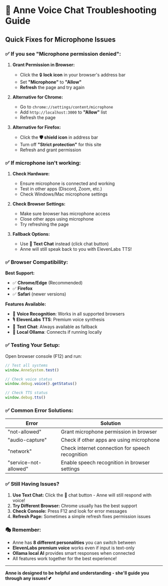# 🎤 Anne Voice Chat Troubleshooting Guide

## Quick Fixes for Microphone Issues

### ✅ **If you see "Microphone permission denied":**

1. **Grant Permission in Browser:**
   - Click the 🔒 **lock icon** in your browser's address bar
   - Set **"Microphone"** to **"Allow"**
   - **Refresh** the page and try again

2. **Alternative for Chrome:**
   - Go to `chrome://settings/content/microphone`
   - Add `http://localhost:3000` to **"Allow"** list
   - Refresh the page

3. **Alternative for Firefox:**
   - Click the **🛡️ shield icon** in address bar
   - Turn off **"Strict protection"** for this site
   - Refresh and grant permission

### ✅ **If microphone isn't working:**

1. **Check Hardware:**
   - Ensure microphone is connected and working
   - Test in other apps (Discord, Zoom, etc.)
   - Check Windows/Mac microphone settings

2. **Check Browser Settings:**
   - Make sure browser has microphone access
   - Close other apps using microphone
   - Try refreshing the page

3. **Fallback Options:**
   - Use **📝 Text Chat** instead (click chat button)
   - Anne will still speak back to you with ElevenLabs TTS!

### ✅ **Browser Compatibility:**

**Best Support:**
- ✅ **Chrome/Edge** (Recommended)
- ✅ **Firefox** 
- ✅ **Safari** (newer versions)

**Features Available:**
- 🎤 **Voice Recognition**: Works in all supported browsers
- 🎙️ **ElevenLabs TTS**: Premium voice synthesis
- 📝 **Text Chat**: Always available as fallback
- 🤖 **Local Ollama**: Connects if running locally

### ✅ **Testing Your Setup:**

Open browser console (F12) and run:
```javascript
// Test all systems
window.AnneSystem.test()

// Check voice status
window.debug.voice().getStatus()

// Check TTS status  
window.debug.tts()
```

### ✅ **Common Error Solutions:**

| Error | Solution |
|-------|----------|
| "not-allowed" | Grant microphone permission in browser |
| "audio-capture" | Check if other apps are using microphone |
| "network" | Check internet connection for speech recognition |
| "service-not-allowed" | Enable speech recognition in browser settings |

### ✅ **Still Having Issues?**

1. **Use Text Chat:** Click the 💬 chat button - Anne will still respond with voice!
2. **Try Different Browser:** Chrome usually has the best support
3. **Check Console:** Press F12 and look for error messages
4. **Refresh Page:** Sometimes a simple refresh fixes permission issues

### 🎭 **Remember:**

- Anne has **8 different personalities** you can switch between
- **ElevenLabs premium voice** works even if input is text-only
- **Ollama local AI** provides smart responses when connected
- All features work together for the best experience!

---

**Anne is designed to be helpful and understanding - she'll guide you through any issues! 💕**
